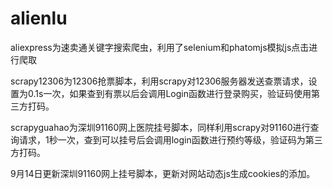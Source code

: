 # alienlu
aliexpress为速卖通关键字搜索爬虫，利用了selenium和phatomjs模拟js点击进行爬取


scrapy12306为12306抢票脚本，利用scrapy对12306服务器发送查票请求，设置为0.1s一次，如果查到有票以后会调用Login函数进行登录购买，验证码使用第三方打码。


scrapyguahao为深圳91160网上医院挂号脚本，同样利用scrapy对91160进行查询请求，1秒一次，查到可以挂号后会调用login函数进行预约等级，验证码为第三方打码。

9月14日更新深圳91160网上挂号脚本，更新对网站动态js生成cookies的添加。
